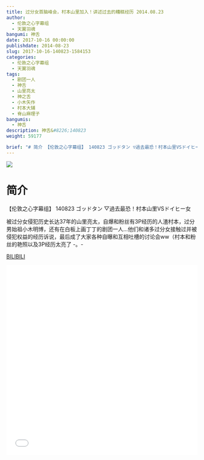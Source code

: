 ```yaml
---
title: 过分女首脑峰会，村本山里加入！讲述过去的糟糕经历 2014.08.23
author: 
  - 伦敦之心字幕组
  - 天翼羽魂
bangumi: 神舌
date: 2017-10-16 00:00:00
publishdate: 2014-08-23
slug: 2017-10-16-140823-1584153
categories: 
  - 伦敦之心字幕组
  - 天翼羽魂
tags: 
  - 剧团一人
  - 神舌
  - 山里亮太
  - 神之舌
  - 小木矢作
  - 村本大辅
  - 脊山麻理子
bangumis: 
  - 神舌
description: 神舌&#8226;140823
weight: 59177

brief: "# 简介 【伦敦之心字幕组】 140823 ゴッドタン ▽過去最恐！村本山里VSドイヒー女 被过分女侵犯历史长达37年的山里亮太，自爆和粉丝有3P经历的人渣村本，过分男始祖小木明博，还有在白板上画丁丁的剧团一人...他们和诸多过分女接触过并被侵犯权益的经历诉说，最后成了大家各种自曝和互相吐槽的讨论会ww（村本和粉丝的艳照以及3P经历太亮了 -。-"
---
```


![](https://i.imgur.com/zMCMQD8.jpg)

# 简介  
【伦敦之心字幕组】 140823 ゴッドタン ▽過去最恐！村本山里VSドイヒー女


被过分女侵犯历史长达37年的山里亮太，自爆和粉丝有3P经历的人渣村本，过分男始祖小木明博，还有在白板上画丁丁的剧团一人...他们和诸多过分女接触过并被侵犯权益的经历诉说，最后成了大家各种自曝和互相吐槽的讨论会ww（村本和粉丝的艳照以及3P经历太亮了 -。-

  [BILIBILI](https://www.bilibili.com/video/av1584153/)


<div class="vcontainer">  <iframe class='video' src="//www.bilibili.com/blackboard/player.html?aid=1584153" width="100%" height="500" frameborder="0" allowfullscreen="allowfullscreen"></iframe></div>
